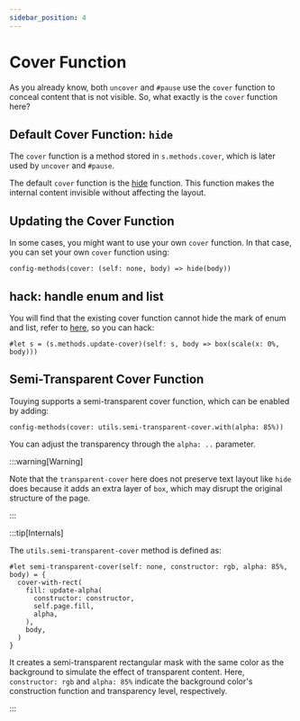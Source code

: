 ```yaml
---
sidebar_position: 4
---
```


# Cover Function

As you already know, both `uncover` and `#pause` use the `cover` function to conceal content that is not visible. So, what exactly is the `cover` function here?

## Default Cover Function: `hide`

The `cover` function is a method stored in `s.methods.cover`, which is later used by `uncover` and `#pause`.

The default `cover` function is the [hide](https://typst.app/docs/reference/layout/hide/) function. This function makes the internal content invisible without affecting the layout.

## Updating the Cover Function

In some cases, you might want to use your own `cover` function. In that case, you can set your own `cover` function using:

```typst
config-methods(cover: (self: none, body) => hide(body))
```

## hack: handle enum and list

You will find that the existing cover function cannot hide the mark of enum and list, refer to [here](https://github.com/touying-typ/touying/issues/10), so you can hack:

```typst
#let s = (s.methods.update-cover)(self: s, body => box(scale(x: 0%, body)))
```

## Semi-Transparent Cover Function

Touying supports a semi-transparent cover function, which can be enabled by adding:

```typst
config-methods(cover: utils.semi-transparent-cover.with(alpha: 85%))
```

You can adjust the transparency through the `alpha: ..` parameter.

:::warning[Warning]

Note that the `transparent-cover` here does not preserve text layout like `hide` does because it adds an extra layer of `box`, which may disrupt the original structure of the page.

:::

:::tip[Internals]

The `utils.semi-transparent-cover` method is defined as:

```typst
#let semi-transparent-cover(self: none, constructor: rgb, alpha: 85%, body) = {
  cover-with-rect(
    fill: update-alpha(
      constructor: constructor,
      self.page.fill,
      alpha,
    ),
    body,
  )
}
```

It creates a semi-transparent rectangular mask with the same color as the background to simulate the effect of transparent content. Here, `constructor: rgb` and `alpha: 85%` indicate the background color's construction function and transparency level, respectively.

:::